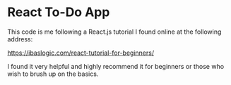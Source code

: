 # React To-Do App

This code is me following a React.js tutorial I found online at the following address:

https://ibaslogic.com/react-tutorial-for-beginners/

I found it very helpful and highly recommend it for beginners or those who wish
to brush up on the basics.